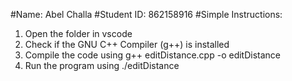 #Name: Abel Challa
#Student ID: 862158916
#Simple Instructions:
1. Open the folder in vscode
2. Check if the GNU C++ Compiler (g++) is installed
3. Compile the code using g++ editDistance.cpp -o editDistance
4. Run the program using ./editDistance
